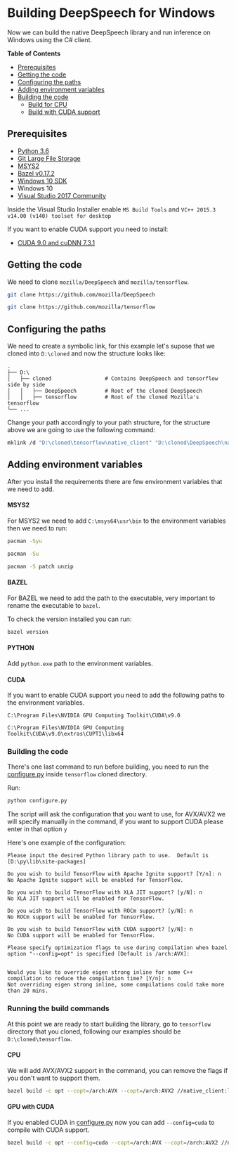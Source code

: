 # Building DeepSpeech for Windows

Now we can build the native DeepSpeech library and run inference on Windows using the C# client.

**Table of Contents**

- [Prerequisites](#prerequisites)
- [Getting the code](#getting-the-code)
- [Configuring the paths](#configuring-the-paths)
- [Adding environment variables](#adding-environment-variables)
- [Building the code](#building-the-code)
    - [Build for CPU](#cpu)
    - [Build with CUDA support](#gpu-with-cuda)

## Prerequisites

* [Python 3.6](https://www.python.org/)
* [Git Large File Storage](https://git-lfs.github.com/)
* [MSYS2](https://www.msys2.org/)
* [Bazel v0.17.2](https://github.com/bazelbuild/bazel/releases)
* [Windows 10 SDK](https://developer.microsoft.com/en-us/windows/downloads/windows-10-sdk)
* Windows 10
* [Visual Studio 2017 Community](https://visualstudio.microsoft.com/vs/community/) 

Inside the Visual Studio Installer enable `MS Build Tools` and `VC++ 2015.3 v14.00 (v140) toolset for desktop`

If you want to enable CUDA support you need to install:

* [CUDA 9.0 and cuDNN 7.3.1](https://developer.nvidia.com/cuda-90-download-archive) 


## Getting the code

We need to clone `mozilla/DeepSpeech` and `mozilla/tensorflow`.

```bash
git clone https://github.com/mozilla/DeepSpeech
```

```bash
git clone https://github.com/mozilla/tensorflow
```

## Configuring the paths

We need to create a symbolic link, for this example let's supose that we cloned into `D:\cloned` and now the structure looks like:

    .
    ├── D:\
    │   ├── cloned                 # Contains DeepSpeech and tensorflow side by side
    │   │   ├── DeepSpeech         # Root of the cloned DeepSpeech
    │   │   ├── tensorflow         # Root of the cloned Mozilla's tensorflow 
    └── ...

Change your path accordingly to your path structure, for the structure above we are going to use the following command:

```bash
mklink /d "D:\cloned\tensorflow\native_client" "D:\cloned\DeepSpeech\native_client"
```

## Adding environment variables

After you install the requirements there are few environment variables that we need to add.

#### MSYS2

For MSYS2 we need to add `C:\msys64\usr\bin` to the environment variables then we need to run:

```bash
pacman -Syu
```

```bash
pacman -Su
```

```bash
pacman -S patch unzip
```

#### BAZEL

For BAZEL we need to add the path to the executable, very important to rename the executable to `bazel`.

To check the version installed you can run:

```bash
bazel version
```

#### PYTHON

Add `python.exe` path to the environment variables.


#### CUDA

If you want to enable CUDA support you need to add the following paths to the environment variables.

```
C:\Program Files\NVIDIA GPU Computing Toolkit\CUDA\v9.0
```

```
C:\Program Files\NVIDIA GPU Computing Toolkit\CUDA\v9.0\extras\CUPTI\libx64
```

### Building the code

There's one last command to run before building, you need to run the [configure.py](https://github.com/mozilla/tensorflow/blob/master/configure.py) inside `tensorflow` cloned directory.

Run:

```bash
python configure.py
```
The script will ask the configuration that you want to use, for AVX/AVX2 we will specify manually in the command, if you want to support CUDA please enter in that option `y`

Here's one example of the configuration:

```
Please input the desired Python library path to use.  Default is [D:\py\lib\site-packages]

Do you wish to build TensorFlow with Apache Ignite support? [Y/n]: n
No Apache Ignite support will be enabled for TensorFlow.

Do you wish to build TensorFlow with XLA JIT support? [y/N]: n
No XLA JIT support will be enabled for TensorFlow.

Do you wish to build TensorFlow with ROCm support? [y/N]: n
No ROCm support will be enabled for TensorFlow.

Do you wish to build TensorFlow with CUDA support? [y/N]: n
No CUDA support will be enabled for TensorFlow.

Please specify optimization flags to use during compilation when bazel option "--config=opt" is specified [Default is /arch:AVX]:


Would you like to override eigen strong inline for some C++ compilation to reduce the compilation time? [Y/n]: n
Not overriding eigen strong inline, some compilations could take more than 20 mins. 
```


### Running the build commands

At this point we are ready to start building the library, go to `tensorflow` directory that you cloned, following our examples should be `D:\cloned\tensorflow`.  

#### CPU
We will add AVX/AVX2 support in the command, you can remove the flags if you don't want to support them.

```bash
bazel build -c opt --copt=/arch:AVX --copt=/arch:AVX2 //native_client:libdeepspeech.so
```


#### GPU with CUDA
If you enabled CUDA in [configure.py](https://github.com/mozilla/tensorflow/blob/master/configure.py) now you can add `--config=cuda` to compile with CUDA support.

```bash
bazel build -c opt --config=cuda --copt=/arch:AVX --copt=/arch:AVX2 //native_client:libdeepspeech.so
```
